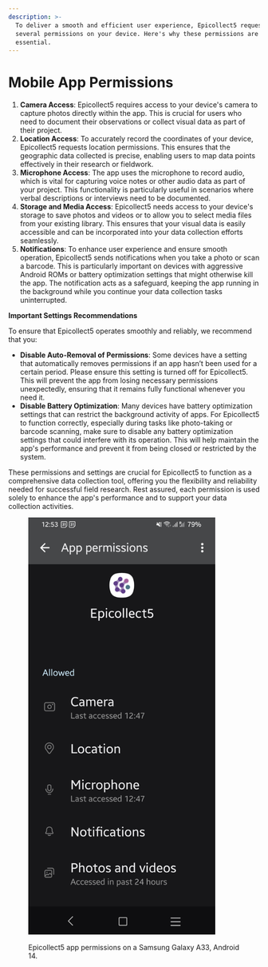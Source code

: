 ```yaml
---
description: >-
  To deliver a smooth and efficient user experience, Epicollect5 requests
  several permissions on your device. Here's why these permissions are
  essential.
---
```


# Mobile App Permissions

1. **Camera Access**: Epicollect5 requires access to your device's camera to capture photos directly within the app. This is crucial for users who need to document their observations or collect visual data as part of their project.
2. **Location Access**: To accurately record the coordinates of your device, Epicollect5 requests location permissions. This ensures that the geographic data collected is precise, enabling users to map data points effectively in their research or fieldwork.
3. **Microphone Access**: The app uses the microphone to record audio, which is vital for capturing voice notes or other audio data as part of your project. This functionality is particularly useful in scenarios where verbal descriptions or interviews need to be documented.
4. **Storage and Media Access**: Epicollect5 needs access to your device's storage to save photos and videos or to allow you to select media files from your existing library. This ensures that your visual data is easily accessible and can be incorporated into your data collection efforts seamlessly.
5. **Notifications**: To enhance user experience and ensure smooth operation, Epicollect5 sends notifications when you take a photo or scan a barcode. This is particularly important on devices with aggressive Android ROMs or battery optimization settings that might otherwise kill the app. The notification acts as a safeguard, keeping the app running in the background while you continue your data collection tasks uninterrupted.

**Important Settings Recommendations**

To ensure that Epicollect5 operates smoothly and reliably, we recommend that you:

* **Disable Auto-Removal of Permissions**: Some devices have a setting that automatically removes permissions if an app hasn’t been used for a certain period. Please ensure this setting is turned off for Epicollect5. This will prevent the app from losing necessary permissions unexpectedly, ensuring that it remains fully functional whenever you need it.
* **Disable Battery Optimization**: Many devices have battery optimization settings that can restrict the background activity of apps. For Epicollect5 to function correctly, especially during tasks like photo-taking or barcode scanning, make sure to disable any battery optimization settings that could interfere with its operation. This will help maintain the app's performance and prevent it from being closed or restricted by the system.

These permissions and settings are crucial for Epicollect5 to function as a comprehensive data collection tool, offering you the flexibility and reliability needed for successful field research. Rest assured, each permission is used solely to enhance the app's performance and to support your data collection activities.



<figure><img src="../.gitbook/assets/permissions.jpg" alt="" width="375"><figcaption><p>Epicollect5 app permissions on a Samsung Galaxy A33, Android 14.</p></figcaption></figure>
